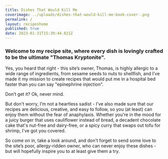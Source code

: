 ```yaml
---
title: Dishes That Would Kill Me
coverimage: ../uploads/dishes-that-would-kill-me-book-cover-.png
permalink: /
layout: recipeshome
published: true
date: 2023-01-31T15:39:44.021Z
---
```

### **Welcome to my recipe site, where every dish is lovingly crafted to be the ultimate "Thomas Kryptonite".** 

Yes, you heard that right - this site’s owner, Thomas, is highly allergic to a wide range of ingredients, from sesame seeds to nuts to shellfish, and I’ve made it my mission to create recipes that would put me in a hospital bed faster than you can say "epinephrine injection".

Don’t get it? Ok, never mind.

But don't worry, I’m not a heartless sadist - I’ve also made sure that our recipes are delicious, creative, and easy to follow, so you (at least) can enjoy them without the fear of anaphylaxis. Whether you're in the mood for a juicy burger that uses cauliflower instead of bread, a decadent chocolate cake that's nut-free and dairy-free, or a spicy curry that swaps out tofu for shrimp, I’ve got you covered.

So come on in, take a look around, and don't forget to send some love to the site’s poor, allergy-ridden owner, who can never enjoy these dishes - but will hopefully inspire you to at least give them a try.